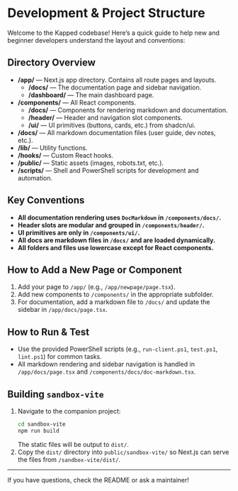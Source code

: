 # Development & Project Structure

Welcome to the Kapped codebase! Here’s a quick guide to help new and beginner developers understand the layout and conventions:

## Directory Overview

- **/app/** — Next.js app directory. Contains all route pages and layouts.
  - **/docs/** — The documentation page and sidebar navigation.
  - **/dashboard/** — The main dashboard page.
- **/components/** — All React components.
  - **/docs/** — Components for rendering markdown and documentation.
  - **/header/** — Header and navigation slot components.
  - **/ui/** — UI primitives (buttons, cards, etc.) from shadcn/ui.
- **/docs/** — All markdown documentation files (user guide, dev notes, etc.).
- **/lib/** — Utility functions.
- **/hooks/** — Custom React hooks.
- **/public/** — Static assets (images, robots.txt, etc.).
- **/scripts/** — Shell and PowerShell scripts for development and automation.

## Key Conventions

- **All documentation rendering uses `DocMarkdown` in `/components/docs/`.**
- **Header slots are modular and grouped in `/components/header/`.**
- **UI primitives are only in `/components/ui/`.**
- **All docs are markdown files in `/docs/` and are loaded dynamically.**
- **All folders and files use lowercase except for React components.**

## How to Add a New Page or Component

1. Add your page to `/app/` (e.g., `/app/newpage/page.tsx`).
2. Add new components to `/components/` in the appropriate subfolder.
3. For documentation, add a markdown file to `/docs/` and update the sidebar in `/app/docs/page.tsx`.

## How to Run & Test

- Use the provided PowerShell scripts (e.g., `run-client.ps1`, `test.ps1`, `lint.ps1`) for common tasks.
- All markdown rendering and sidebar navigation is handled in `/app/docs/page.tsx` and `/components/docs/doc-markdown.tsx`.

## Building `sandbox-vite`

1. Navigate to the companion project:
   ```bash
   cd sandbox-vite
   npm run build
   ```
   The static files will be output to `dist/`.
2. Copy the `dist/` directory into `public/sandbox-vite/` so Next.js can serve the files from `/sandbox-vite/dist/`.

---

If you have questions, check the README or ask a maintainer!

